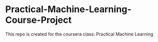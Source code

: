 # Practical-Machine-Learning-Course-Project
This repo is created for the coursera class: Practical Machine Learning
